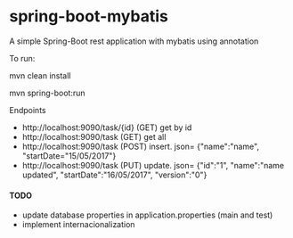 # spring-boot-mybatis
A simple Spring-Boot rest application with mybatis using annotation

To run: 

mvn clean install

mvn spring-boot:run

Endpoints

* http://localhost:9090/task/{id} (GET) get by id
* http://localhost:9090/task (GET) get all
* http://localhost:9090/task (POST) insert. json= {"name":"name", "startDate="15/05/2017"}
* http://localhost:9090/task (PUT) update. json= {"id":"1", "name":"name updated", "startDate":"16/05/2017", "version":"0"}
 

#### TODO
* update database properties in application.properties (main and test)
* implement internacionalization
